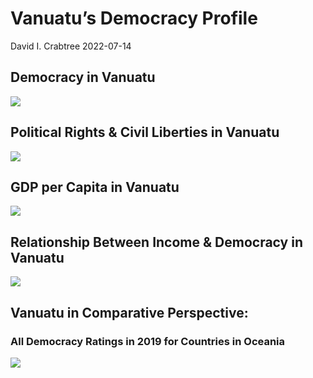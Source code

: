 Vanuatu’s Democracy Profile
================
David I. Crabtree
2022-07-14

## Democracy in Vanuatu

![](C:\Users\David\Desktop\PROGRA~1\FILESA~1\DEMOCR~1\reports\VANUAT~1/figure-gfm/Demscore-1.png)<!-- -->

## Political Rights & Civil Liberties in Vanuatu

![](C:\Users\David\Desktop\PROGRA~1\FILESA~1\DEMOCR~1\reports\VANUAT~1/figure-gfm/Political%20Rights%20&%20Civil%20Libs-1.png)<!-- -->

## GDP per Capita in Vanuatu

![](C:\Users\David\Desktop\PROGRA~1\FILESA~1\DEMOCR~1\reports\VANUAT~1/figure-gfm/GDP%20per%20Capita-1.png)<!-- -->

## Relationship Between Income & Democracy in Vanuatu

![](C:\Users\David\Desktop\PROGRA~1\FILESA~1\DEMOCR~1\reports\VANUAT~1/figure-gfm/Income%20&%20Dem-1.png)<!-- -->

## Vanuatu in Comparative Perspective:

### All Democracy Ratings in 2019 for Countries in Oceania

![](C:\Users\David\Desktop\PROGRA~1\FILESA~1\DEMOCR~1\reports\VANUAT~1/figure-gfm/Democracy%20in%20Comparative%20Perspective-1.png)<!-- -->
